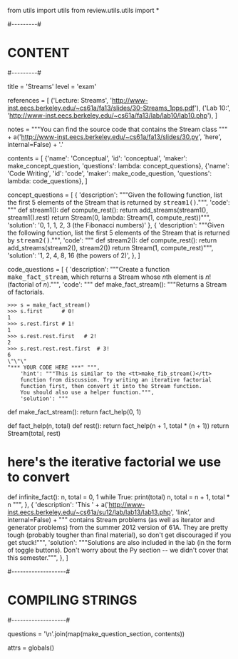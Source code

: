 from utils import utils
from review.utils.utils import *

#---------#
# CONTENT #
#---------#

title = 'Streams'
level = 'exam'

references = [
    ('Lecture: Streams', 'http://www-inst.eecs.berkeley.edu/~cs61a/fa13/slides/30-Streams_1pps.pdf'),
    ('Lab 10:', 'http://www-inst.eecs.berkeley.edu/~cs61a/fa13/lab/lab10/lab10.php'),
]

notes = """You can find the source code that contains the Stream class
""" + a('http://www-inst.eecs.berkeley.edu/~cs61a/fa13/slides/30.py', 'here', internal=False) + '.'

contents = [
    {'name': 'Conceptual',
     'id': 'conceptual',
     'maker': make_concept_question,
     'questions': lambda: concept_questions},
    {'name': 'Code Writing',
     'id': 'code',
     'maker': make_code_question,
     'questions': lambda: code_questions},
]

concept_questions = [
    {
        'description': """Given the following function, list the first 5 elements of the Stream that is returned by <tt>stream1()</tt>.""",
        'code': """
def stream1():
    def compute_rest():
        return add_streams(stream1(), stream1().rest)
    return Stream(0, lambda: Stream(1, compute_rest))""",
        'solution': '0, 1, 1, 2, 3 (the Fibonacci numbers)'
    },
    {
        'description': """Given the following function, list the first 5 elements of the Stream that is returned by <tt>stream2()</tt>.""",
        'code': """
def stream2():
    def compute_rest():
        return add_streams(stream2(), stream2())
    return Stream(1, compute_rest)""",
        'solution': '1, 2, 4, 8, 16 (the powers of 2)',
    },
]


code_questions = [
    {
        'description': """Create a function <tt>make_fact_stream</tt>,
        which returns a Stream whose <i>n</i>th element is <i>n</i>!
        (factorial of <i>n</i>).""",
        'code': """
def make_fact_stream():
    \"\"\"Returns a Stream of factorials.

    >>> s = make_fact_stream()
    >>> s.first      # 0!
    1
    >>> s.rest.first # 1!
    1
    >>> s.rest.rest.first   # 2!
    2
    >>> s.rest.rest.rest.first  # 3!
    6
    \"\"\"
    "*** YOUR CODE HERE ***" """,
        'hint': """This is similar to the <tt>make_fib_stream()</tt>
        function from discussion. Try writing an iterative factorial
        function first, then convert it into the Stream function.
        You should also use a helper function.""",
        'solution': """
def make_fact_stream():
    return fact_help(0, 1)

def fact_help(n, total)
    def rest():
        return fact_help(n + 1, total * (n + 1))
    return Stream(total, rest)

# here's the iterative factorial we use to convert
def infinite_fact():
    n, total = 0, 1
    while True:
        print(total)
        n, total = n + 1, total * n """,
    },
    {
        'description': 'This ' + a('http://www-inst.eecs.berkeley.edu/~cs61a/su12/lab/lab13/lab13.php', 'link', internal=False) + """
        contains Stream problems (as well as iterator and generator
        problems) from the summer 2012 version of 61A. They are pretty
        tough (probably tougher than final material), so don't get
        discouraged if you get stuck!""",
        'solution': """Solutions are also included in the lab (in the
        form of toggle buttons). Don't worry about the Py section --
        we didn't cover that this semester.""",
    },
]

#-------------------#
# COMPILING STRINGS #
#-------------------#

questions = '\n'.join(map(make_question_section, contents))

attrs = globals()

